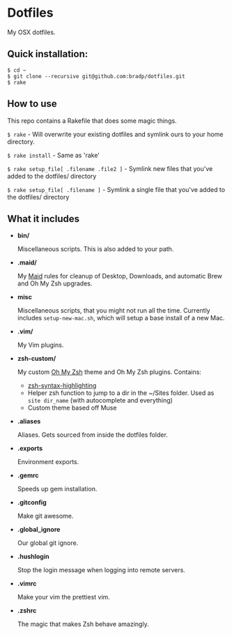 # Dotfiles

My OSX dotfiles.

## Quick installation:

```
$ cd ~
$ git clone --recursive git@github.com:bradp/dotfiles.git
$ rake
```

## How to use

This repo contains a Rakefile that does some magic things.

``` $ rake ``` - Will overwrite your existing dotfiles and symlink ours to your home directory.

``` $ rake install ``` - Same as 'rake'

``` $ rake setup_file[ .filename .file2 ] ``` - Symlink new files that you've added to the dotfiles/ directory

``` $ rake setup_file[ .filename ] ``` - Symlink a single file that you've added to the dotfiles/ directory


## What it includes

 * **bin/**

 	Miscellaneous scripts. This is also added to your path.
 * **.maid/**

 	My [Maid](https://github.com/benjaminoakes/maid) rules for cleanup of Desktop, Downloads, and automatic Brew and Oh My Zsh upgrades.

 * **misc**

 	Miscellaneous scripts, that you might not run all the time. Currently includes `setup-new-mac.sh`, which will setup a base install of a new Mac.

* **.vim/**

 	My Vim plugins.

 * **zsh-custom/**

 	My custom [Oh My Zsh](https://github.com/robbyrussell/oh-my-zsh) theme and Oh My Zsh plugins.
 	Contains:
 	* [zsh-syntax-highlighting](https://github.com/zsh-users/zsh-syntax-highlighting)
 	* Helper zsh function to jump to a dir in the ~/Sites folder. Used as `site dir_name` (with autocomplete and everything)
 	* Custom theme based off Muse

 * **.aliases**

 	Aliases. Gets sourced from inside the dotfiles folder.
 * **.exports**

	Environment exports.
 * **.gemrc**

 	Speeds up gem installation.
 * **.gitconfig**

 	Make git awesome.
 * **.global_ignore**

 	Our global git ignore.
 * **.hushlogin**

 	Stop the login message when logging into remote servers.
 * **.vimrc**

 	Make your vim the prettiest vim.
 * **.zshrc**

 	The magic that makes Zsh behave amazingly.

